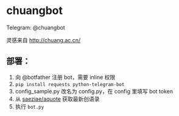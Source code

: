 # chuangbot

Telegram: @chuangbot

灵感来自 http://chuang.ac.cn/

## 部署：

1. 向 @botfather 注册 bot，需要 inline 权限
2. `pip install requests python-telegram-bot`
3. config_sample.py 改名为 config.py，在 config 里填写 bot token
4. 从 [saeziae/aquote](https://github.com/saeziae/aquote/blob/master/aquote.bash) 获取最新创语录
5. 执行 `bot.py`
